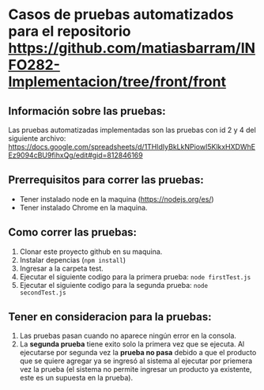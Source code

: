 # Casos de pruebas automatizados para el repositorio https://github.com/matiasbarram/INFO282-Implementacion/tree/front/front



## Información sobre las pruebas:

Las pruebas automatizadas implementadas son las pruebas con id 2 y 4 del siguiente archivo: https://docs.google.com/spreadsheets/d/1THldIyBkLkNPiowI5KlkxHXDWhEEz9094cBU9fihxQg/edit#gid=812846169


## Prerrequisitos para correr las pruebas:
- Tener instalado node en la maquina (https://nodejs.org/es/)
- Tener instalado Chrome en la maquina.

## Como correr las pruebas:

1) Clonar este proyecto github en su maquina.
2) Instalar depencias (``` npm install ```)
3) Ingresar a la carpeta test.
4) Ejecutar el siguiente codigo para la primera prueba: ```node firstTest.js ```
5) Ejecutar el siguiente codigo para la segunda prueba: ```node secondTest.js```


## Tener en consideracion para la pruebas:
1) Las pruebas pasan cuando no aparece ningún error en la consola.
2) La **segunda prueba** tiene exito solo la primera vez que se ejecuta. Al ejecutarse por segunda vez la **prueba no pasa** debido a que el producto que se quiere agregar ya se ingresó al sistema al ejecutar por priemera vez la prueba (el sistema no permite ingresar un producto ya existente, este es un supuesta en la prueba).
